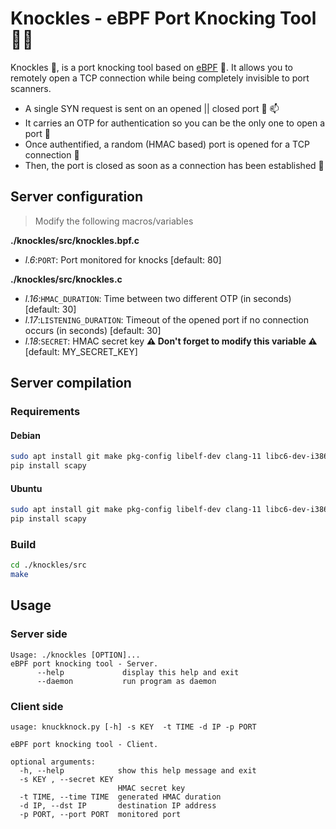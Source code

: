 # Knockles - eBPF Port Knocking Tool 🚪🐝

Knockles 🦔, is a port knocking tool based on [eBPF](https://ebpf.io/what-is-ebpf) 🐝.
It allows you to remotely open a TCP connection while being completely invisible to port scanners.

- A single SYN request is sent on an opened || closed port 📨 📫
- It carries an OTP for authentication so you can be the only one to open a port 🔐 
- Once authentified, a random (HMAC based) port is opened for a TCP connection 🎲
- Then, the port is closed as soon as a connection has been established 🚪

## Server configuration

> Modify the following macros/variables

**./knockles/src/knockles.bpf.c**
- *l.6*:`PORT`: Port monitored for knocks [default: 80]

**./knockles/src/knockles.c**
- *l.16*:`HMAC_DURATION`: Time between two different OTP (in seconds) [default: 30]
- *l.17*:`LISTENING_DURATION`: Timeout of the opened port if no connection occurs (in seconds) [default: 30]
- *l.18*:`SECRET`: HMAC secret key **⚠️ Don't forget to modify this variable ⚠️** [default: MY_SECRET_KEY]

## Server compilation

### Requirements

#### Debian

```bash
sudo apt install git make pkg-config libelf-dev clang-11 libc6-dev-i386 bpftool libssl-dev -y
pip install scapy
```

#### Ubuntu

```bash
sudo apt install git make pkg-config libelf-dev clang-11 libc6-dev-i386 linux-tools-common linux-tools-$(uname -r) libssl-dev -y
pip install scapy
```

### Build

```bash
cd ./knockles/src
make
```

## Usage

### Server side

```text
Usage: ./knockles [OPTION]...
eBPF port knocking tool - Server.
      --help             display this help and exit
      --daemon           run program as daemon
```

### Client side

```text
usage: knuckknock.py [-h] -s KEY  -t TIME -d IP -p PORT

eBPF port knocking tool - Client.

optional arguments:
  -h, --help            show this help message and exit
  -s KEY , --secret KEY 
                        HMAC secret key
  -t TIME, --time TIME  generated HMAC duration
  -d IP, --dst IP       destination IP address
  -p PORT, --port PORT  monitored port
```
